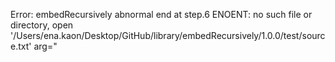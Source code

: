 Error: embedRecursively abnormal end at step.6
ENOENT: no such file or directory, open '/Users/ena.kaon/Desktop/GitHub/library/embedRecursively/1.0.0/test/source.txt'
arg="<style>\n/*::$library/CSS/1.3.0/core.css::*/\n</style>\n\n<p class=\"title\"><a name=\"Auth_top\">class Auth</a></p>\n\n「参加者一覧」等、スタッフには必要だが参加者に公開したくないメニューが存在する。これの表示制御を行うため、スタッフと参加者では「権限(auth)」を分ける。\n\n閲覧者が権限を持つかはGoogle Spread上に保存し、適宜「認証」を行って「利便性を確保しつつ、役割に応じた最低限の情報に限定」する。具体的な方法は「[認証の手順](#認証の手順)」の項を参照。\n\n<!--::SPAにおける表示制御::$test/displayControl.md::-->\n\n<!--::authClient/authServerとBurgerMenuの連携::$test/cooperation.md::-->\n\n<!--::Auth処理概要::$test/overview.md::-->\n  <!--【備忘】GAS/htmlでの暗号化 -->\n\n<!--::フォルダ構成::$test/folder.md::-->\n\n# <a name=\"jsdoc\" href=\"#Auth_top\">仕様(JSDoc)</a>\n\n<!--::JSDoc::$test/JSDoc.md::-->\n\n<!-- タイトル(第一レベル)が存在しない場合、ラベルをタイトルとして設定 -->\n<!--::>プログラムソース::$test/source.md::-->\n\n# <a name=\"revision_history\" href=\"#Auth_top\">改版履歴</a>\n\n- rev.2.0.0 : class Authと統合\n- rev.1.1.0 : 2024/03/14\n  - setupInstanceをmergeDeeplyに置換(setupInstanceは廃番)\n  - arg.funcの取り扱いを`new Function()`から直接関数を渡す形に修正\n  - changeメソッドを廃止、changeScreenで代替\n- rev.1.0.0 : 2024/01/03 初版"
opt={"library":"/Users/ena.kaon/Desktop/GitHub/library","test":"/Users/ena.kaon/Desktop/GitHub/library/embedRecursively/1.0.0/test","maxDepth":"10","encoding":"utf-8"}
    at Object.readFileUtf8 (node:internal/fs/sync:25:18)
    at Object.readFileSync (node:fs:441:19)
    at embedRecursively (/Users/ena.kaon/Desktop/GitHub/library/embedRecursively/1.0.0/pipe.js:126:24)
    at Interface.<anonymous> (/Users/ena.kaon/Desktop/GitHub/library/embedRecursively/1.0.0/pipe.js:11:15)
    at Interface.emit (node:events:526:35)
    at Interface.close (node:internal/readline/interface:527:10)
    at Socket.onend (node:internal/readline/interface:253:10)
    at Socket.emit (node:events:526:35)
    at endReadableNT (node:internal/streams/readable:1408:12)
    at process.processTicksAndRejections (node:internal/process/task_queues:82:21) {
  errno: -2,
  code: 'ENOENT',
  syscall: 'open',
  path: '/Users/ena.kaon/Desktop/GitHub/library/embedRecursively/1.0.0/test/source.txt'
}
